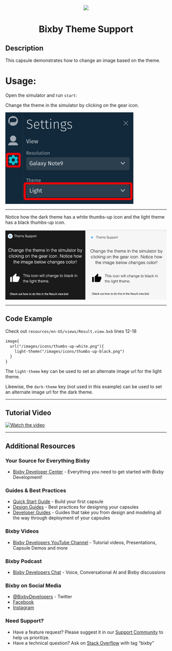 <p align="Center">
  <img src="https://bixbydevelopers.com/dev/docs-assets/resources/dev-guide/bixby_logo_github-11221940070278028369.png">
  <br/>
  <h1 align="Center">Bixby Theme Support</h1>
</p>

## Description

This capsule demonstrates how to change an image based on the theme.

# Usage:

Open the simulator and run `start`:

Change the theme in the simulator by clicking on the gear icon.

<img src="./readme/change-theme.png" alt="dark" width="400"/>

---

Notice how the dark theme has a white thumbs-up icon and the light theme has a black thumbs-up icon.

<img src="./readme/dark-theme.png" alt="dark" width="250"/>
<img src="./readme/light-theme.png" alt="light" width="250"/>

---

## Code Example

Check out `resources/en-US/views/Result.view.bxb` lines 12-18

```
image{
  url("/images/icons/thumbs-up-white.png"){
    light-theme("/images/icons/thumbs-up-black.png")
  }
}
```

The `light-theme` key can be used to set an alternate image url for the light theme.

Likewise, the `dark-theme` key (not used in this example) can be used to set an alternate image url for the dark theme.

---

## Tutorial Video

[![Watch the video](https://img.youtube.com/vi/lTeKU5iQxqk/0.jpg)](https://youtu.be/lTeKU5iQxqk)

---

## Additional Resources

### Your Source for Everything Bixby

- [Bixby Developer Center](http://bixbydevelopers.com) - Everything you need to get started with Bixby Development!

### Guides & Best Practices

- [Quick Start Guide](https://bixbydevelopers.com/dev/docs/get-started/quick-start) - Build your first capsule
- [Design Guides](https://bixbydevelopers.com/dev/docs/dev-guide/design-guides) - Best practices for designing your capsules
- [Developer Guides](https://bixbydevelopers.com/dev/docs/dev-guide/developers) - Guides that take you from design and modeling all the way through deployment of your capsules

### Bixby Videos

- [Bixby Developers YouTube Channel](https://www.youtube.com/c/bixbydevelopers) - Tutorial videos, Presentations, Capsule Demos and more

### Bixby Podcast

- [Bixby Developers Chat](http://bixbydev.buzzsprout.com/) - Voice, Conversational AI and Bixby discussions

### Bixby on Social Media

- [@BixbyDevelopers](https://twitter.com/bixbydevelopers) - Twitter
- [Facebook](https://facebook.com/BixbyDevelopers)
- [Instagram](https://www.instagram.com/bixbydevelopers/)

### Need Support?

- Have a feature request? Please suggest it in our [Support Community](https://support.bixbydevelopers.com/hc/en-us/community/topics/360000183273-Feature-Requests) to help us prioritize.
- Have a technical question? Ask on [Stack Overflow](https://stackoverflow.com/questions/tagged/bixby) with tag “bixby”
